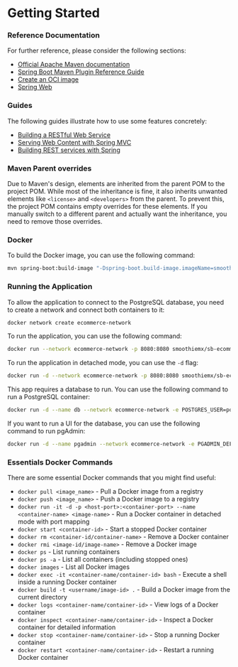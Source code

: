 # Getting Started

### Reference Documentation

For further reference, please consider the following sections:

* [Official Apache Maven documentation](https://maven.apache.org/guides/index.html)
* [Spring Boot Maven Plugin Reference Guide](https://docs.spring.io/spring-boot/3.4.5/maven-plugin)
* [Create an OCI image](https://docs.spring.io/spring-boot/3.4.5/maven-plugin/build-image.html)
* [Spring Web](https://docs.spring.io/spring-boot/3.4.5/reference/web/servlet.html)

### Guides

The following guides illustrate how to use some features concretely:

* [Building a RESTful Web Service](https://spring.io/guides/gs/rest-service/)
* [Serving Web Content with Spring MVC](https://spring.io/guides/gs/serving-web-content/)
* [Building REST services with Spring](https://spring.io/guides/tutorials/rest/)

### Maven Parent overrides

Due to Maven's design, elements are inherited from the parent POM to the project POM.
While most of the inheritance is fine, it also inherits unwanted elements like `<license>` and `<developers>` from the
parent.
To prevent this, the project POM contains empty overrides for these elements.
If you manually switch to a different parent and actually want the inheritance, you need to remove those overrides.

### Docker

To build the Docker image, you can use the following command:

```bash
mvn spring-boot:build-image "-Dspring-boot.build-image.imageName=smoothiemx/sb-ecommerce-course
```

### Running the Application

To allow the application to connect to the PostgreSQL database, you need to create a network and connect both containers to it:

```bash
docker network create ecommerce-network
```

To run the application, you can use the following command:

```bash
docker run --network ecommerce-network -p 8080:8080 smoothiemx/sb-ecommerce-course
```

To run the application in detached mode, you can use the `-d` flag:

```bash
docker run -d --network ecommerce-network -p 8080:8080 smoothiemx/sb-ecommerce-course
```

This app requires a database to run. You can use the following command to run a PostgreSQL container:

```bash
docker run -d --name db --network ecommerce-network -e POSTGRES_USER=postgres -e POSTGRES_PASSWORD=admin123 -p 5432:5432 postgres
```

If you want to run a UI for the database, you can use the following command to run pgAdmin:

```bash
docker run -d --name pgadmin --network ecommerce-network -e PGADMIN_DEFAULT_EMAIL=user@domain.com -e PGADMIN_DEFAULT_PASSWORD=admin123 -p 8081:80 dpage/pgadmin4
```

### Essentials Docker Commands

There are some essential Docker commands that you might find useful:

* `docker pull <image_name>` - Pull a Docker image from a registry
* `docker push <image_name>` - Push a Docker image to a registry
* `docker run -it -d -p <host-port>:<container-port> --name <container-name> <image-name>` - Run a Docker container in detached mode with port mapping
* `docker start <container-id>` - Start a stopped Docker container
* `docker rm <container-id/container-name>` - Remove a Docker container
* `docker rmi <image-id/image-name>` - Remove a Docker image
* `docker ps` - List running containers
* `docker ps -a` - List all containers (including stopped ones)
* `docker images` - List all Docker images
* `docker exec -it <container-name/container-id> bash` - Execute a shell inside a running Docker container
* `docker build -t <username/image-id> .` - Build a Docker image from the current directory
* `docker logs <container-name/container-id>` - View logs of a Docker container
* `docker inspect <container-name/container-id>` - Inspect a Docker container for detailed information
* `docker stop <container-name/container-id>` - Stop a running Docker container
* `docker restart <container-name/container-id>` - Restart a running Docker container
